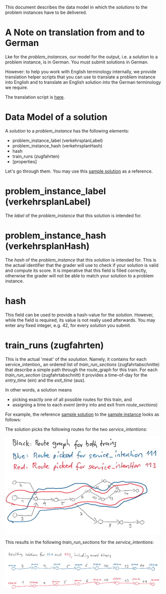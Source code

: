 This document describes the data model in which the _solutions_ to the problem instances have to be delivered.

# A Note on translation from and to German
Lke for the _problem_instances_, our model for the output, i.e. a solution to a problem instance, is in German. You must submit solutions in German.

However: to help you work with English terminology internally, we provide translation helper scripts that you can use to translate a problem instance into English and to translate an English solution into the German terminology we require.

The translation script is [here](https://gitlab.crowdai.org/jordiju/train-schedule-optimisation-challenge-starter-kit/blob/master/utils/translate.py).

# Data Model of a solution

A _solution_ to a _problem_instance_ has the following elements:
* problem_instance_label (verkehrsplanLabel)
* problem_instance_hash (verkehrsplanHash)
* hash
* train_runs (zugfahrten)
* [properties]

Let's go through them. You may use this [sample solution](https://gitlab.crowdai.org/jordiju/train-schedule-optimisation-challenge-starter-kit/blob/master/sample_files/sample_scenario_with_routing_alternatives_solution.json) as a reference.

# problem_instance_label (verkehrsplanLabel)
The _label_ of the _problem_instance_ that this solution is intended for.

# problem_instance_hash (verkehrsplanHash)
The _hash_ of the _problem_instance_ that this solution is intended for. This is the actual identifier that the grader will use to check if your solution is valid and compute its score. It is imperative that this field is filled correctly, otherwise the grader will not be able to match your solution to a problem instance.

# hash
This field can be used to provide a hash-value for the _solution_. However, while the field is required, its value is not really used afterwards. You may enter any fixed integer, e.g. 42, for every _solution_ you submit.

# train_runs (zugfahrten)
This is the actual 'meat' of the _soulution_. Namely, it contains for each service_intention_ an ordered list of _train_run_sections_ (zugfahrtabschnitte) that describe a simple path through the route_graph for this train. For each _train_run_section_ (zugfahrtabschnitt) it provides a time-of-day for the _entry_time_ (ein) and the _exit_time_ (aus).

In other words, a solution means
* picking exactly one of all possible routes for this train, and
* assigning a time to each _event_ (entry into and exit from _route_sections_)

For example, the reference [sample solution](https://gitlab.crowdai.org/jordiju/train-schedule-optimisation-challenge-starter-kit/blob/master/sample_files/sample_scenario_with_routing_alternatives_solution.json) to the [sample instance](https://gitlab.crowdai.org/jordiju/train-schedule-optimisation-challenge-starter-kit/blob/master/sample_files/sample_scenario_with_routing_alternatives.json) looks as follows:

The solution picks the following routes for the two _service_intentions_:

![](data_model/img/solution_routes.png)

This results in the following _train_run_sections_ for the _service_intentions_:

![](data_model/img/solution_sections_and_times.png)